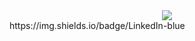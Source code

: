 <div id="header" align="center">   <img src="https://media.giphy.com/media/BjvFYeG1WIuoo/giphy.gif"/> </div>
https://img.shields.io/badge/LinkedIn-blue
